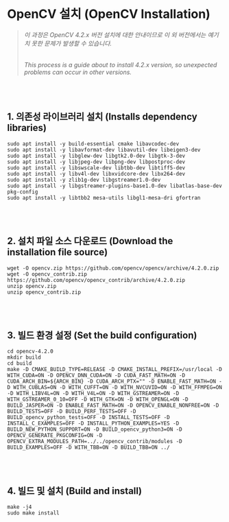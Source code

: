 # OpenCV 설치 (OpenCV Installation)
> ###### 이 과정은 OpenCV 4.2.x 버전 설치에 대한 안내이므로 이 외 버전에서는 예기치 못한 문제가 발생할 수 있습니다.
> ###### This process is a guide about to install 4.2.x version, so unexpected problems can occur in other versions.
   
<br>

## 1. 의존성 라이브러리 설치 (Installs dependency libraries)
    sudo apt install -y build-essential cmake libavcodec-dev 
    sudo apt install -y libavformat-dev libavutil-dev libeigen3-dev 
    sudo apt install -y libglew-dev libgtk2.0-dev libgtk-3-dev 
    sudo apt install -y libjpeg-dev libpng-dev libpostproc-dev 
    sudo apt install -y libswscale-dev libtbb-dev libtiff5-dev 
    sudo apt install -y libv4l-dev libxvidcore-dev libx264-dev 
    sudo apt install -y zlib1g-dev libgstreamer1.0-dev 
    sudo apt install -y libgstreamer-plugins-base1.0-dev libatlas-base-dev pkg-config
    sudo apt install -y libtbb2 mesa-utils libgl1-mesa-dri gfortran
    
<br><br>

## 2. 설치 파일 소스 다운로드 (Download the installation file source)
    wget -O opencv.zip https://github.com/opencv/opencv/archive/4.2.0.zip
    wget -O opencv_contrib.zip https://github.com/opencv/opencv_contrib/archive/4.2.0.zip
    unzip opencv.zip
    unzip opencv_contrib.zip
    
<br><br>

## 3. 빌드 환경 설정 (Set the build configuration)
    cd opencv-4.2.0
    mkdir build
    cd build
    make -D CMAKE_BUILD_TYPE=RELEASE -D CMAKE_INSTALL_PREFIX=/usr/local -D WITH_CUDA=ON -D OPENCV_DNN_CUDA=ON -D CUDA_FAST_MATH=ON -D CUDA_ARCH_BIN=${ARCH_BIN} -D CUDA_ARCH_PTX="" -D ENABLE_FAST_MATH=ON -D WITH_CUBLAS=ON -D WITH_CUFFT=ON -D WITH_NVCUVID=ON -D WITH_FFMPEG=ON -D WITH_LIBV4L=ON -D WITH_V4L=ON -D WITH_GSTREAMER=ON -D WITH_GSTREAMER_0_10=OFF -D WITH_GTK=ON -D WITH_OPENGL=ON -D BUILD_JASPER=ON -D ENABLE_FAST_MATH=ON -D OPENCV_ENABLE_NONFREE=ON -D BUILD_TESTS=OFF -D BUILD_PERF_TESTS=OFF -D BUILD_opencv_python_tests=OFF -D INSTALL_TESTS=OFF -D INSTALL_C_EXAMPLES=OFF -D INSTALL_PYTHON_EXAMPLES=YES -D BUILD_NEW_PYTHON_SUPPORT=ON -D BUILD_opencv_python3=ON -D OPENCV_GENERATE_PKGCONFIG=ON -D OPENCV_EXTRA_MODULES_PATH=../../opencv_contrib/modules -D BUILD_EXAMPLES=OFF -D WITH_TBB=ON -D BUILD_TBB=ON ../
    
<br><br>

## 4. 빌드 및 설치 (Build and install)
    make -j4
    sudo make install

